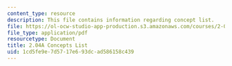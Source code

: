 ```yaml
---
content_type: resource
description: This file contains information regarding concept list.
file: https://ol-ocw-studio-app-production.s3.amazonaws.com/courses/2-04a-systems-and-controls-spring-2013/1cd5fe9e7d5717e693dcad586158c439_MIT2_04AS13_conceptslist.pdf
file_type: application/pdf
resourcetype: Document
title: 2.04A Concepts List
uid: 1cd5fe9e-7d57-17e6-93dc-ad586158c439
---
```

